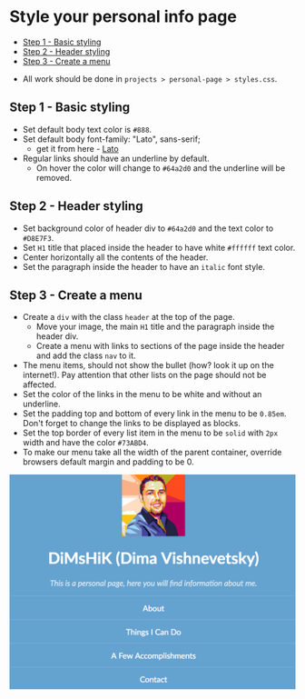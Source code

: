 # Style your personal info page

<!-- TOC depthFrom:2 -->

- [Step 1 - Basic styling](#step-1---basic-styling)
- [Step 2 - Header styling](#step-2---header-styling)
- [Step 3 - Create a menu](#step-3---create-a-menu)

<!-- /TOC -->

- All work should be done in `projects > personal-page > styles.css`.

## Step 1 - Basic styling

- Set default body text color is `#888`.
- Set default body font-family: "Lato", sans-serif;
  - get it from here - [Lato](https://fonts.googleapis.com/css?family=Lato:400,400italic,700,700italic)
- Regular links should have an underline by default.
  - On hover the color will change to `#64a2d0` and the underline will be removed.

## Step 2 - Header styling

- Set background color of header div to `#64a2d0` and the text color to `#D8E7F3`.
- Set `H1` title that placed inside the header to have white `#ffffff` text color.
- Center horizontally all the contents of the header.
- Set the paragraph inside the header to have an `italic` font style.

## Step 3 - Create a menu

- Create a `div` with the class `header` at the top of the page.
  - Move your image, the main `H1` title and the paragraph inside the header div.
  - Create a menu with links to sections of the page inside the header and add the class `nav` to it.
- The menu items, should not show the bullet (how? look it up on the internet!).
  Pay attention that other lists on the page should not be affected.
- Set the color of the links in the menu to be white and without an underline.
- Set the padding top and bottom of every link in the menu to be `0.85em`.
  Don't forget to change the links to be displayed as blocks.
- Set the top border of every list item in the menu to be `solid` with `2px` width and
  have the color `#73ABD4`.
- To make our menu take all the width of the parent container, override browsers default margin and padding to be 0.

![Menu](screenshots/menu.png)
